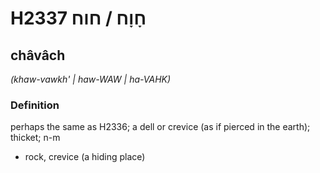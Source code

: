 # H2337 חָוָח / חוח

## châvâch

_(khaw-vawkh' | haw-WAW | ha-VAHK)_

### Definition

perhaps the same as H2336; a dell or crevice (as if pierced in the earth); thicket; n-m

- rock, crevice (a hiding place)
